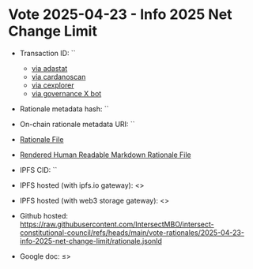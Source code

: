 
# Vote 2025-04-23 - Info 2025 Net Change Limit 

- Transaction ID: ``
  - [via adastat]()
  - [via cardanoscan]()
  - [via cexplorer]()
  - [via governance X bot]()

- Rationale metadata hash: ``
- On-chain rationale metadata URI: ``

- [Rationale File](./rationale.jsonld)
- [Rendered Human Readable Markdown Rationale File](./rationale.jsonld.md)

- IPFS CID: ``
- IPFS hosted (with ipfs.io gateway): <>
- IPFS hosted (with web3 storage gateway): <>

- Github hosted: <https://raw.githubusercontent.com/IntersectMBO/intersect-constitutional-council/refs/heads/main/vote-rationales/2025-04-23-info-2025-net-change-limit/rationale.jsonld>
- Google doc: ≤>
